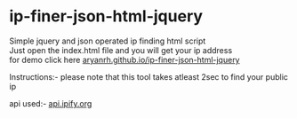 # ip-finer-json-html-jquery
Simple jquery and json operated ip finding html script<br>
Just open the index.html file and you will get your ip address<br>
for demo click here <a href="https://aryanrh.github.io/ip-finer-json-html-jquery">aryanrh.github.io/ip-finer-json-html-jquery</a>

Instructions:-
please note that this tool takes atleast 2sec to find your public ip

api used:-
<a href='https://ipify.org/'>api.ipify.org</a>
